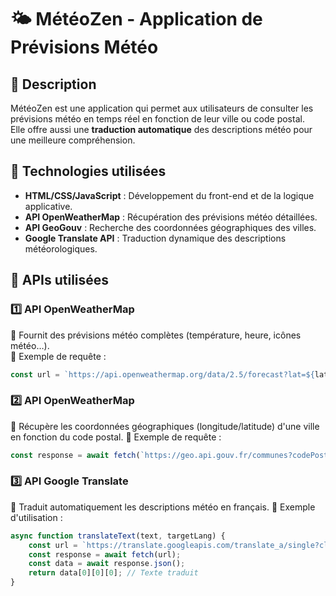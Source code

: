 # 🌤️ MétéoZen - Application de Prévisions Météo

## 📌 Description
MétéoZen est une application qui permet aux utilisateurs de consulter les prévisions météo en temps réel en fonction de leur ville ou code postal.  
Elle offre aussi une **traduction automatique** des descriptions météo pour une meilleure compréhension.

## 🚀 Technologies utilisées
- **HTML/CSS/JavaScript** : Développement du front-end et de la logique applicative.
- **API OpenWeatherMap** : Récupération des prévisions météo détaillées.
- **API GeoGouv** : Recherche des coordonnées géographiques des villes.
- **Google Translate API** : Traduction dynamique des descriptions météorologiques.

## 🔎 APIs utilisées

### **1️⃣ API OpenWeatherMap**
🔹 Fournit des prévisions météo complètes (température, heure, icônes météo…).  
🔹 Exemple de requête :
```js
const url = `https://api.openweathermap.org/data/2.5/forecast?lat=${lat}&lon=${lon}&units=metric&appid=VOTRE_API_KEY`;
```
### **2️⃣ API OpenWeatherMap**
🔹 Récupère les coordonnées géographiques (longitude/latitude) d'une ville en fonction du code postal. 
🔹 Exemple de requête :
```js
const response = await fetch(`https://geo.api.gouv.fr/communes?codePostal=${search}&fields=code,nom,centre,codesPostaux`);
```
### **3️⃣ API Google Translate**
🔹 Traduit automatiquement les descriptions météo en français. 
🔹 Exemple d'utilisation :
```js
async function translateText(text, targetLang) {
    const url = `https://translate.googleapis.com/translate_a/single?client=gtx&sl=en&tl=${targetLang}&dt=t&q=${encodeURIComponent(text)}`;
    const response = await fetch(url);
    const data = await response.json();
    return data[0][0][0]; // Texte traduit
}
```